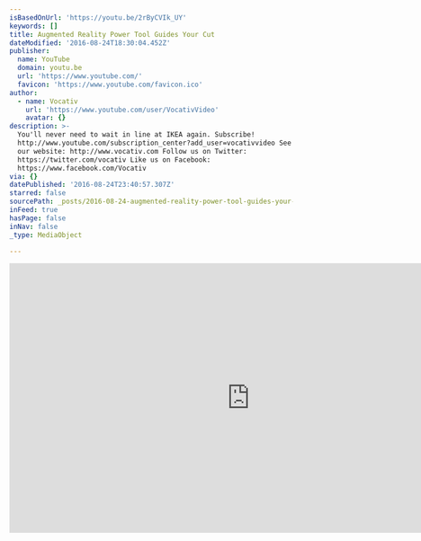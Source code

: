 ```yaml
---
isBasedOnUrl: 'https://youtu.be/2rByCVIk_UY'
keywords: []
title: Augmented Reality Power Tool Guides Your Cut
dateModified: '2016-08-24T18:30:04.452Z'
publisher:
  name: YouTube
  domain: youtu.be
  url: 'https://www.youtube.com/'
  favicon: 'https://www.youtube.com/favicon.ico'
author:
  - name: Vocativ
    url: 'https://www.youtube.com/user/VocativVideo'
    avatar: {}
description: >-
  You'll never need to wait in line at IKEA again. Subscribe!
  http://www.youtube.com/subscription_center?add_user=vocativvideo See more on
  our website: http://www.vocativ.com Follow us on Twitter:
  https://twitter.com/vocativ Like us on Facebook:
  https://www.facebook.com/Vocativ
via: {}
datePublished: '2016-08-24T23:40:57.307Z'
starred: false
sourcePath: _posts/2016-08-24-augmented-reality-power-tool-guides-your-cut.md
inFeed: true
hasPage: false
inNav: false
_type: MediaObject

---
```

<iframe src="https://cdn.embedly.com/widgets/media.html?src=https%3A%2F%2Fwww.youtube.com%2Fembed%2F2rByCVIk_UY%3Ffeature%3Doembed&amp;url=http%3A%2F%2Fwww.youtube.com%2Fwatch%3Fv%3D2rByCVIk_UY&amp;image=https%3A%2F%2Fi.ytimg.com%2Fvi%2F2rByCVIk_UY%2Fhqdefault.jpg&amp;key=b7d04c9b404c499eba89ee7072e1c4f7&amp;type=text%2Fhtml&amp;schema=youtube" width="854" height="480" scrolling="no" frameborder="0" allowfullscreen="" style=""></iframe>